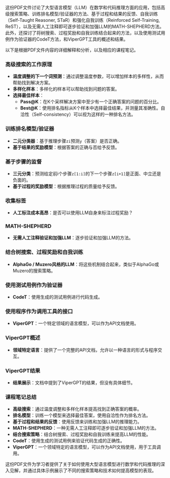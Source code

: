 这份PDF文件讨论了大型语言模型（LLM）在数学和代码推理方面的应用，包括高级搜索策略、训练排名模型/验证器的方法、基于过程和结果的反馈、自我训练（Self-Taught Reasoner, STaR）和强化自我训练（Reinforced Self-Training, ReST），以及无需人工注释即可逐步验证和加强LLM的MATH-SHEPHERD方法。此外，还探讨了将树搜索、过程奖励和自我训练结合起来的方法，以及使用测试用例作为验证器的CodeT方法，和ViperGPT工具的概述和结果。

以下是根据PDF文件内容的详细解释和分析，以及相应的课程笔记。

### 高级搜索的工作原理
- **温度调整的下一个词预测**：通过调整温度参数，可以增加样本的多样性，从而帮助找到解决方案。
- **多样化样本**：多样化的样本可以帮助找到问题的答案。
- **选择最佳样本**：
  - **Pass@K**：在K个采样解决方案中至少有一个正确答案的问题的百分比。
  - **Best@K**：使用排名指标从K个样本中选择最佳结果，并测量其准确性。自洽性（Self-consistency）可以视为这样的一种排名方法。

### 训练排名模型/验证器
- **二元分类器**：基于推理步骤`zi`预测`y`（答案）是否正确。
- **基于结果的奖励模型**：根据答案的正确与否给予反馈。

### 基于步骤的监督
- **三元分类**：预测给定前i个步骤`z[1:i]`的下一个步骤`z[i+1]`是正面、中立还是负面的。
- **基于过程的奖励模型**：根据推理过程的质量给予反馈。

### 收集标签
- **人工标注成本高昂**：是否可以使用LLM自身来标注过程奖励？

### MATH-SHEPHERD
- **无需人工注释验证和加强LLM**：逐步验证和加强LLM的方法。

### 结合树搜索、过程奖励和自我训练
- **AlphaGo / Muzero风格的LLM**：将这些机制结合起来，类似于AlphaGo或Muzero的搜索策略。

### 使用测试用例作为验证器
- **CodeT**：使用生成的测试用例进行代码生成。

### 使用程序作为调用工具的接口
- **ViperGPT**：一个特定领域的语言模型，可以作为API文档使用。

### ViperGPT概述
- **领域特定语言**：提供了一个完整的API文档，允许以一种语言的形式与程序交互。

### ViperGPT结果
- **结果展示**：文档中提到了ViperGPT的结果，但没有具体细节。

### 课程笔记总结
- **高级搜索**：通过温度调整和多样化样本提高找到正确答案的概率。
- **排名模型**：训练一个模型来选择最佳答案，使用自洽性作为排名方法。
- **基于过程和结果的反馈**：使用反馈来训练和加强LLM的推理能力。
- **MATH-SHEPHERD**：一种无需人工注释即可逐步验证和加强LLM的方法。
- **结合搜索策略**：结合树搜索、过程奖励和自我训练来提高LLM的性能。
- **CodeT**：使用生成的测试用例来验证代码生成的正确性。
- **ViperGPT**：一个领域特定的语言模型，可以作为API文档使用，用于工具调用。

这份PDF文件为学习者提供了关于如何使用大型语言模型进行数学和代码推理的深入见解，并通过具体示例展示了不同的搜索策略和技术如何提高模型的表现。